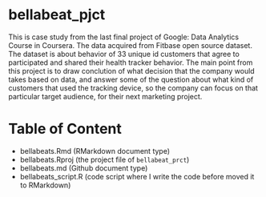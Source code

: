 # bellabeat_pjct

This is case study from the last final project of Google: Data Analytics Course in Coursera. The data acquired from Fitbase open source dataset. The dataset is about behavior of
33 unique id customers that agree to participated and shared their health tracker behavior. The main point from this project is to draw conclution of what decision that the company
would takes based on data, and answer some of the question about what kind of customers that used the tracking device, so the company can focus on that particular target audience,
for their next marketing project.

# Table of Content
- bellabeats.Rmd (RMarkdown document type)
- bellabeats.Rproj (the project file of `bellabeat_prct`)
- bellabeats.md (Github document type)
- bellabeats_script.R (code script where I write the code before moved it to RMarkdown)
